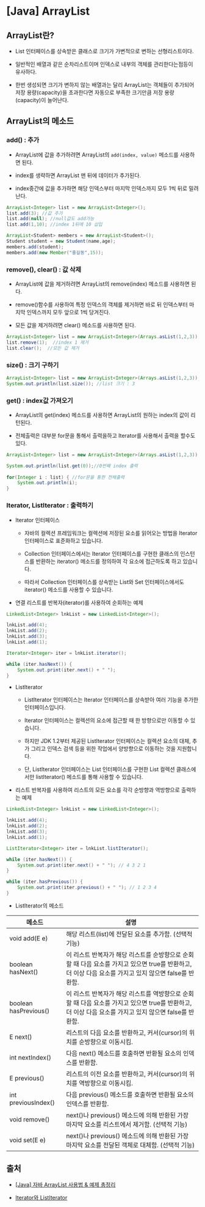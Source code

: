 # [Java] ArrayList


## ArrayList란?

-  List 인터페이스를 상속받은 클래스로 크기가 가변적으로 변하는 선형리스트이다.

- 일반적인 배열과 같은 순차리스트이며 인덱스로 내부의 객체를 관리한다는점등이 유사하다. 

- 한번 생성되면 크기가 변하지 않는 배열과는 달리 ArrayList는 객체들이 추가되어 저장 용량(capacity)을 초과한다면 자동으로 부족한 크기만큼 저장 용량(capacity)이 늘어난다. 


## ArrayList의 메소드

### add() : 추가

- ArrayList에 값을 추가하려면 ArrayList의 `add(index, value)` 메소드를 사용하면 된다. 

- index를 생략하면 ArrayList 맨 뒤에 데이터가 추가된다.

- index중간에 값을 추가하면 해당 인덱스부터 마지막 인덱스까지 모두 1씩 뒤로 밀려난다. 

```java
ArrayList<Integer> list = new ArrayList<Integer>();
list.add(3); //값 추가
list.add(null); //null값도 add가능
list.add(1,10); //index 1뒤에 10 삽입
```

```java
ArrayList<Student> members = new ArrayList<Student>();
Student student = new Student(name,age);
members.add(student);
members.add(new Member("홍길동",15));
```


### remove(), clear() : 값 삭제

- ArrayList에 값을 제거하려면 ArrayList의 remove(index) 메소드를 사용하면 된다. 

- remove()함수를 사용하여 특정 인덱스의 객체를 제거하면 바로 뒤 인덱스부터 마지막 인덱스까지 모두 앞으로 1씩 당겨진다. 

- 모든 값을 제거하려면 clear() 메소드를 사용하면 된다.

```java
ArrayList<Integer> list = new ArrayList<Integer>(Arrays.asList(1,2,3));
list.remove(1);  //index 1 제거
list.clear();  //모든 값 제거
```

### size() : 크기 구하기

```java
ArrayList<Integer> list = new ArrayList<Integer>(Arrays.asList(1,2,3));
System.out.println(list.size()); //list 크기 : 3
```


### get() : index값 가져오기

- ArrayList의 get(index) 메소드를 사용하면 ArrayList의 원하는 index의 값이 리턴된다. 

- 전체출력은 대부분 for문을 통해서 출력을하고 Iterator를 사용해서 출력을 할수도 있다.


```java
ArrayList<Integer> list = new ArrayList<Integer>(Arrays.asList(1,2,3));

System.out.println(list.get(0));//0번째 index 출력
		
for(Integer i : list) { //for문을 통한 전체출력
    System.out.println(i);
}
```

### Iterator, ListIterator : 출력하기

- Iterator<E> 인터페이스

  - 자바의 컬렉션 프레임워크는 컬렉션에 저장된 요소를 읽어오는 방법을 Iterator 인터페이스로 표준화하고 있습니다.

  - Collection 인터페이스에서는 Iterator 인터페이스를 구현한 클래스의 인스턴스를 반환하는 iterator() 메소드를 정의하여 각 요소에 접근하도록 하고 있습니다.

  - 따라서 Collection 인터페이스를 상속받는 List와 Set 인터페이스에서도 iterator() 메소드를 사용할 수 있습니다.

 

- 연결 리스트를 반복자(iterator)를 사용하여 순회하는 예제

```java
LinkedList<Integer> lnkList = new LinkedList<Integer>();

lnkList.add(4);
lnkList.add(2);
lnkList.add(3);
lnkList.add(1);

Iterator<Integer> iter = lnkList.iterator();

while (iter.hasNext()) {
    System.out.print(iter.next() + " ");
}
```

- ListIterator

  - ListIterator 인터페이스는 Iterator 인터페이스를 상속받아 여러 기능을 추가한 인터페이스입니다.

  - Iterator 인터페이스는 컬렉션의 요소에 접근할 때 한 방향으로만 이동할 수 있습니다.

  - 하지만 JDK 1.2부터 제공된 ListIterator 인터페이스는 컬렉션 요소의 대체, 추가 그리고 인덱스 검색 등을 위한 작업에서 양방향으로 이동하는 것을 지원합니다.

  - 단, ListIterator 인터페이스는 List 인터페이스를 구현한 List 컬렉션 클래스에서만 listIterator() 메소드를 통해 사용할 수 있습니다.


- 리스트 반복자를 사용하여 리스트의 모든 요소를 각각 순방향과 역방향으로 출력하는 예제

```java
LinkedList<Integer> lnkList = new LinkedList<Integer>();

lnkList.add(4);
lnkList.add(2);
lnkList.add(3);
lnkList.add(1);

ListIterator<Integer> iter = lnkList.listIterator();

while (iter.hasNext()) {
    System.out.print(iter.next() + " "); // 4 3 2 1 
}

while (iter.hasPrevious()) {
    System.out.print(iter.previous() + " "); // 1 2 3 4
}
```


- ListIterator의 메소드

|메소드|설명|
|-----|-----|
|void add(E e)	|해당 리스트(list)에 전달된 요소를 추가함. (선택적 기능)|
|boolean hasNext()	|이 리스트 반복자가 해당 리스트를 순방향으로 순회할 때 다음 요소를 가지고 있으면 true를 반환하고, 더 이상 다음 요소를 가지고 있지 않으면 false를 반환함.|
|boolean hasPrevious()	|이 리스트 반복자가 해당 리스트를 역방향으로 순회할 때 다음 요소를 가지고 있으면 true를 반환하고, 더 이상 다음 요소를 가지고 있지 않으면 false를 반환함.|
|E next()	|리스트의 다음 요소를 반환하고, 커서(cursor)의 위치를 순방향으로 이동시킴.|
|int nextIndex()	|다음 next() 메소드를 호출하면 반환될 요소의 인덱스를 반환함.|
|E previous()	|리스트의 이전 요소를 반환하고, 커서(cursor)의 위치를 역방향으로 이동시킴.|
|int previousIndex()	|다음 previous() 메소드를 호출하면 반환될 요소의 인덱스를 반환함.|
void remove()	|next()나 previous() 메소드에 의해 반환된 가장 마지막 요소를 리스트에서 제거함. (선택적 기능)|
void set(E e)	|next()나 previous() 메소드에 의해 반환된 가장 마지막 요소를 전달된 객체로 대체함. (선택적 기능)|



## 출처
- [[Java] 자바 ArrayList 사용법 & 예제 총정리](https://coding-factory.tistory.com/551)

- [Iterator와 ListIterator](http://www.tcpschool.com/java/java_collectionFramework_iterator)
